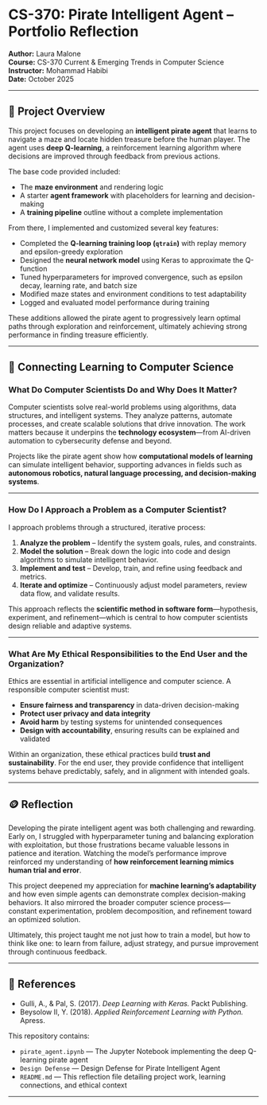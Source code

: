 # CS-370: Pirate Intelligent Agent – Portfolio Reflection  
**Author:** Laura Malone  
**Course:** CS-370 Current & Emerging Trends in Computer Science  
**Instructor:** Mohammad Habibi  
**Date:** October 2025  

---

## 📘 Project Overview  
This project focuses on developing an **intelligent pirate agent** that learns to navigate a maze and locate hidden treasure before the human player. The agent uses **deep Q-learning**, a reinforcement learning algorithm where decisions are improved through feedback from previous actions.  

The base code provided included:
- The **maze environment** and rendering logic  
- A starter **agent framework** with placeholders for learning and decision-making  
- A **training pipeline** outline without a complete implementation  

From there, I implemented and customized several key features:  
- Completed the **Q-learning training loop (`qtrain`)** with replay memory and epsilon-greedy exploration  
- Designed the **neural network model** using Keras to approximate the Q-function  
- Tuned hyperparameters for improved convergence, such as epsilon decay, learning rate, and batch size  
- Modified maze states and environment conditions to test adaptability  
- Logged and evaluated model performance during training  

These additions allowed the pirate agent to progressively learn optimal paths through exploration and reinforcement, ultimately achieving strong performance in finding treasure efficiently.

---

## 🧠 Connecting Learning to Computer Science  

### What Do Computer Scientists Do and Why Does It Matter?  
Computer scientists solve real-world problems using algorithms, data structures, and intelligent systems. They analyze patterns, automate processes, and create scalable solutions that drive innovation. The work matters because it underpins the **technology ecosystem**—from AI-driven automation to cybersecurity defense and beyond.  

Projects like the pirate agent show how **computational models of learning** can simulate intelligent behavior, supporting advances in fields such as **autonomous robotics, natural language processing, and decision-making systems**.

---

### How Do I Approach a Problem as a Computer Scientist?  
I approach problems through a structured, iterative process:  

1. **Analyze the problem** – Identify the system goals, rules, and constraints.  
2. **Model the solution** – Break down the logic into code and design algorithms to simulate intelligent behavior.  
3. **Implement and test** – Develop, train, and refine using feedback and metrics.  
4. **Iterate and optimize** – Continuously adjust model parameters, review data flow, and validate results.  

This approach reflects the **scientific method in software form**—hypothesis, experiment, and refinement—which is central to how computer scientists design reliable and adaptive systems.

---

### What Are My Ethical Responsibilities to the End User and the Organization?  
Ethics are essential in artificial intelligence and computer science. A responsible computer scientist must:  
- **Ensure fairness and transparency** in data-driven decision-making  
- **Protect user privacy and data integrity**  
- **Avoid harm** by testing systems for unintended consequences  
- **Design with accountability**, ensuring results can be explained and validated  

Within an organization, these ethical practices build **trust and sustainability**. For the end user, they provide confidence that intelligent systems behave predictably, safely, and in alignment with intended goals.

---

## 🪙 Reflection  
Developing the pirate intelligent agent was both challenging and rewarding. Early on, I struggled with hyperparameter tuning and balancing exploration with exploitation, but those frustrations became valuable lessons in patience and iteration. Watching the model’s performance improve reinforced my understanding of **how reinforcement learning mimics human trial and error**.

This project deepened my appreciation for **machine learning’s adaptability** and how even simple agents can demonstrate complex decision-making behaviors. It also mirrored the broader computer science process—constant experimentation, problem decomposition, and refinement toward an optimized solution.  

Ultimately, this project taught me not just how to train a model, but how to think like one: to learn from failure, adjust strategy, and pursue improvement through continuous feedback.

---

## 🧾 References  
- Gulli, A., & Pal, S. (2017). *Deep Learning with Keras.* Packt Publishing.  
- Beysolow II, Y. (2018). *Applied Reinforcement Learning with Python.* Apress.  

This repository contains:  
- `pirate_agent.ipynb` — The Jupyter Notebook implementing the deep Q-learning pirate agent
- `Design Defense` — Design Defense for Pirate Intelligent Agent
- `README.md` — This reflection file detailing project work, learning connections, and ethical context  

---
